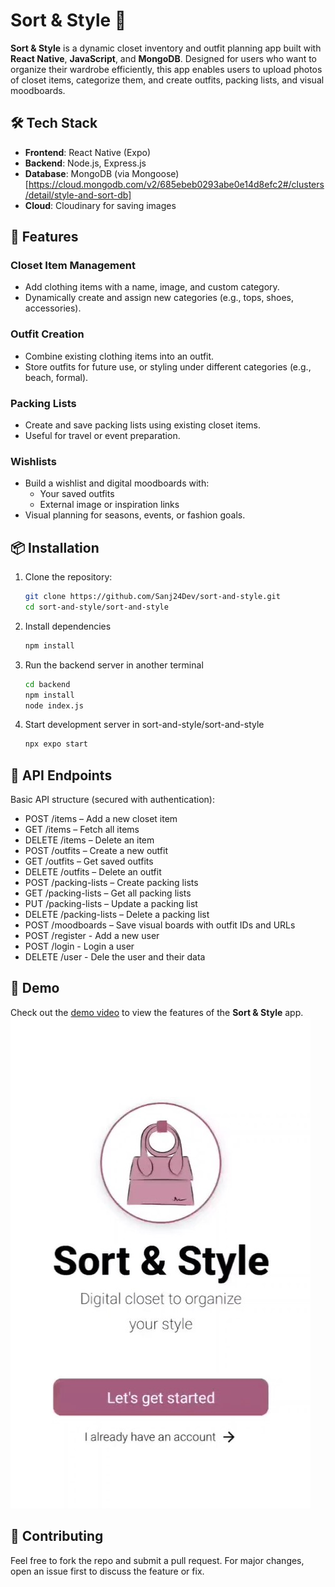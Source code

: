 # Sort & Style 👗

**Sort & Style** is a dynamic closet inventory and outfit planning app built with **React Native**, **JavaScript**, and **MongoDB**. Designed for users who want to organize their wardrobe efficiently, this app enables users to upload photos of closet items, categorize them, and create outfits, packing lists, and visual moodboards.

## 🛠 Tech Stack

- **Frontend**: React Native (Expo)
- **Backend**: Node.js, Express.js
- **Database**: MongoDB (via Mongoose) [https://cloud.mongodb.com/v2/685ebeb0293abe0e14d8efc2#/clusters/detail/style-and-sort-db]
- **Cloud**: Cloudinary for saving images


## 🚀 Features

### Closet Item Management
- Add clothing items with a name, image, and custom category.
- Dynamically create and assign new categories (e.g., tops, shoes, accessories).

### Outfit Creation
- Combine existing clothing items into an outfit.
- Store outfits for future use, or styling under different categories (e.g., beach, formal).

### Packing Lists
- Create and save packing lists using existing closet items.
- Useful for travel or event preparation.

### Wishlists
- Build a wishlist and digital moodboards with:
  - Your saved outfits
  - External image or inspiration links
- Visual planning for seasons, events, or fashion goals.


## 📦 Installation

1. Clone the repository:
   ```bash
   git clone https://github.com/Sanj24Dev/sort-and-style.git
   cd sort-and-style/sort-and-style
   ```
2. Install dependencies
   ```bash
   npm install
   ```
3. Run the backend server in another terminal
    ```bash
    cd backend
    npm install
    node index.js
    ```
3. Start development server in sort-and-style/sort-and-style
    ```bash
    npx expo start
    ```

## 📡 API Endpoints
Basic API structure (secured with authentication):
* POST /items – Add a new closet item
* GET /items – Fetch all items
* DELETE /items – Delete an item
* POST /outfits – Create a new outfit
* GET /outfits – Get saved outfits
* DELETE /outfits – Delete an outfit
* POST /packing-lists – Create packing lists
* GET /packing-lists – Get all packing lists
* PUT /packing-lists – Update a packing list
* DELETE /packing-lists – Delete a packing list
* POST /moodboards – Save visual boards with outfit IDs and URLs
* POST /register - Add a new user
* POST /login - Login a user
* DELETE /user - Dele the user and their data

## 🎥 Demo
Check out the [demo video](./demo.mp4) to view the features of the **Sort & Style** app. <br>
[![Sort & Style Demo](./thumbnail.jpg)](./demo.mp4)

## 🤝 Contributing
Feel free to fork the repo and submit a pull request. For major changes, open an issue first to discuss the feature or fix.
